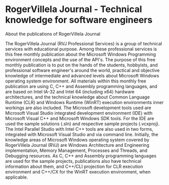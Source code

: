 # RogerVillela Journal - Technical knowledge for software engineers

About the publications of RogerVillela Journal

The RogerVillela Journal (RVJ Professional Services) is a group of technical services with educational purpose. Among these professional services is this free monthly publication about the Microsoft Windows Programming environment concepts and the use of the API's. The purpose of this free monthly publication is to put on the hands of the students, hobbyists, and professional software engineer's around the world, practical and objective knowledge of intermediate and advanced levels about Microsoft Windows operating system environment. All materials within this monthly free publication are using C, C++ and Assembly programming languages, and are based on Intel IA-32 and Intel 64 (including x64) hardware architectures, and the technical knowledge about Common Language Runtime (CLR) and Windows Runtime (WinRT) execution environments inner workings are also included. The Microsoft development tools used are Microsoft Visual Studio integrated development environment (IDE) with Microsoft Visual C++ and Microsoft Windows SDK tools. For the IDE are used the sample solutions (.sln) and respective sample projects (.vcxproj). The Intel Parallel Studio with Intel C++ tools are also used in two forms, integrated with Microsoft Visual Studio and via command line. Initially, the knowledge areas of Microsoft Windows operating system covered by RogerVillela Journal (RVJ) are Windows Architecture and Engineering implementation, Memory Management, Processes and Threads, and Debugging resources. As C, C++ and Assembly programming languages are used for the sample projects, publications also have technical information about them, and C++/CLI projection for CLR execution environment and C++/CX for the WinRT execution environment, when applicable.
